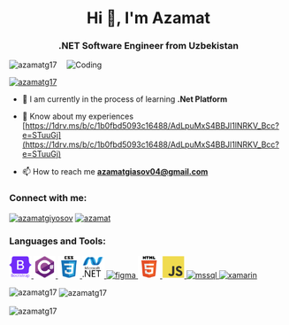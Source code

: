 <h1 align="center">Hi 👋, I'm Azamat</h1>
<h3 align="center">.NET Software Engineer from Uzbekistan</h3>
<img align="right" alt="Coding" width="400" src="https://camo.githubusercontent.com/19db51af5f90f1b152bc0b9078f5fe97053955be5074f03f17019c70345bdcdb/68747470733a2f2f6d69726f2e6d656469756d2e636f6d2f6d61782f313336302f302a37513379765349765f7430696f4a2d5a2e676966">

<p align="left"> <img src="https://komarev.com/ghpvc/?username=azamatg17&label=Profile%20views&color=0e75b6&style=flat" alt="azamatg17" /> </p>

<p align="left"> <a href="[https://twitter.com/azamatgiyosov](https://twitter.com/AzamatG17)" target="blank"><img src="https://img.shields.io/twitter/follow/AzamatG17?logo=twitter&style=for-the-badge" alt="azamatg17" /></a> </p>

- 🌱 I am currently in the process of learning **.Net Platform**

- 📄 Know about my experiences [https://1drv.ms/b/c/1b0fbd5093c16488/AdLpuMxS4BBJl1lNRKV_Bcc?e=STuuGj](https://1drv.ms/b/c/1b0fbd5093c16488/AdLpuMxS4BBJl1lNRKV_Bcc?e=STuuGj)

- 📫 How to reach me **azamatgiasov04@gmail.com**

<h3 align="left">Connect with me:</h3>
<p align="left">
<a href="https://twitter.com/azamatgiyosov" target="blank"><img align="center" src="https://raw.githubusercontent.com/rahuldkjain/github-profile-readme-generator/master/src/images/icons/Social/twitter.svg" alt="azamatgiyosov" height="30" width="40" /></a>
<a href="https://linkedin.com/in/azamat" target="blank"><img align="center" src="https://raw.githubusercontent.com/rahuldkjain/github-profile-readme-generator/master/src/images/icons/Social/linked-in-alt.svg" alt="azamat" height="30" width="40" /></a>
</p>

<h3 align="left">Languages and Tools:</h3>
<p align="left"> <a href="https://getbootstrap.com" target="_blank" rel="noreferrer"> <img src="https://raw.githubusercontent.com/devicons/devicon/master/icons/bootstrap/bootstrap-plain-wordmark.svg" alt="bootstrap" width="40" height="40"/> </a> <a href="https://www.w3schools.com/cs/" target="_blank" rel="noreferrer"> <img src="https://raw.githubusercontent.com/devicons/devicon/master/icons/csharp/csharp-original.svg" alt="csharp" width="40" height="40"/> </a> <a href="https://www.w3schools.com/css/" target="_blank" rel="noreferrer"> <img src="https://raw.githubusercontent.com/devicons/devicon/master/icons/css3/css3-original-wordmark.svg" alt="css3" width="40" height="40"/> </a> <a href="https://dotnet.microsoft.com/" target="_blank" rel="noreferrer"> <img src="https://raw.githubusercontent.com/devicons/devicon/master/icons/dot-net/dot-net-original-wordmark.svg" alt="dotnet" width="40" height="40"/> </a> <a href="https://www.figma.com/" target="_blank" rel="noreferrer"> <img src="https://www.vectorlogo.zone/logos/figma/figma-icon.svg" alt="figma" width="40" height="40"/> </a> <a href="https://www.w3.org/html/" target="_blank" rel="noreferrer"> <img src="https://raw.githubusercontent.com/devicons/devicon/master/icons/html5/html5-original-wordmark.svg" alt="html5" width="40" height="40"/> </a> <a href="https://developer.mozilla.org/en-US/docs/Web/JavaScript" target="_blank" rel="noreferrer"> <img src="https://raw.githubusercontent.com/devicons/devicon/master/icons/javascript/javascript-original.svg" alt="javascript" width="40" height="40"/> </a> <a href="https://www.microsoft.com/en-us/sql-server" target="_blank" rel="noreferrer"> <img src="https://www.svgrepo.com/show/303229/microsoft-sql-server-logo.svg" alt="mssql" width="40" height="40"/> </a> <a href="https://dotnet.microsoft.com/apps/xamarin" target="_blank" rel="noreferrer"> <img src="https://raw.githubusercontent.com/detain/svg-logos/780f25886640cef088af994181646db2f6b1a3f8/svg/xamarin.svg" alt="xamarin" width="40" height="40"/> </a> </p>

<p><img align="left" src="https://github-readme-stats.vercel.app/api/top-langs?username=azamatg17&show_icons=true&locale=en&layout=compact" alt="azamatg17" /></p>

<p>&nbsp;<img align="center" src="https://github-readme-stats.vercel.app/api?username=azamatg17&show_icons=true&locale=en" alt="azamatg17" /></p>

<p><img align="center" src="https://github-readme-streak-stats.herokuapp.com/?user=azamatg17&" alt="azamatg17" /></p>
